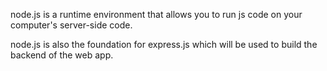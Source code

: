 node.js is a runtime environment that allows you to run js code on your computer's server-side code.

node.js is also the foundation for express.js which will be used to build the backend of the web app.
